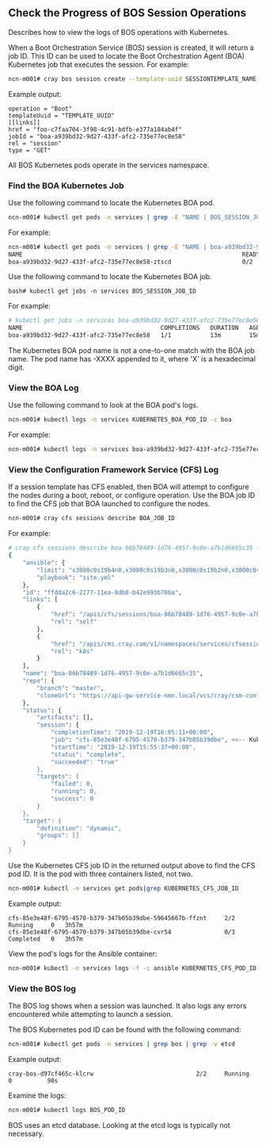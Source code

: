 ## Check the Progress of BOS Session Operations

Describes how to view the logs of BOS operations with Kubernetes.

When a Boot Orchestration Service \(BOS\) session is created, it will return a job ID. This ID can be used to locate the Boot Orchestration Agent \(BOA\) Kubernetes job that executes the session. For example:

```bash
ncn-m001# cray bos session create --template-uuid SESSIONTEMPLATE_NAME --operation Boot
```

Example output:

```
operation = "Boot"
templateUuid = "TEMPLATE_UUID"
[[links]]
href = "foo-c7faa704-3f98-4c91-bdfb-e377a184ab4f"
jobId = "boa-a939bd32-9d27-433f-afc2-735e77ec8e58"
rel = "session"
type = "GET"
```

All BOS Kubernetes pods operate in the services namespace.


### Find the BOA Kubernetes Job

Use the following command to locate the Kubernetes BOA pod.

```bash
ncn-m001# kubectl get pods -n services | grep -E "NAME | BOS_SESSION_JOB_ID"
```

For example:

```bash
ncn-m001# kubectl get pods -n services | grep -E "NAME | boa-a939bd32-9d27-433f-afc2-735e77ec8e58"
NAME                                                              READY   STATUS      RESTARTS   AGE
boa-a939bd32-9d27-433f-afc2-735e77ec8e58-ztscd                    0/2     Completed   0          16m
```

Use the following command to locate the Kubernetes BOA job.

```screen
bash# kubectl get jobs -n services BOS_SESSION_JOB_ID
```

For example:

```bash
# kubectl get jobs -n services boa-a939bd32-9d27-433f-afc2-735e77ec8e58
NAME                                       COMPLETIONS   DURATION   AGE
boa-a939bd32-9d27-433f-afc2-735e77ec8e58   1/1           13m        15m
```

The Kubernetes BOA pod name is not a one-to-one match with the BOA job name. The pod name has -XXXX appended to it, where 'X' is a hexadecimal digit.


### View the BOA Log

Use the following command to look at the BOA pod's logs.

```bash
ncn-m001# kubectl logs -n services KUBERNETES_BOA_POD_ID -c boa
```

For example:

```bash
ncn-m001# kubectl logs -n services boa-a939bd32-9d27-433f-afc2-735e77ec8e58 -c boa
```


### View the Configuration Framework Service \(CFS\) Log

If a session template has CFS enabled, then BOA will attempt to configure the nodes during a boot, reboot, or configure operation. Use the BOA job ID to find the CFS job that BOA launched to configure the nodes.

```bash
ncn-m001# cray cfs sessions describe BOA_JOB_ID
```

For example:

```bash
# cray cfs sessions describe boa-86b78489-1d76-4957-9c0e-a7b1d6665c35 --format json
{
    "ansible": {
        "limit": "x3000c0s19b4n0,x3000c0s19b3n0,x3000c0s19b2n0,x3000c0s19b1n0",
        "playbook": "site.yml"
    },
    "id": "ffdda2c6-2277-11ea-8db8-b42e993b706a",
    "links": [
        {
            "href": "/apis/cfs/sessions/boa-86b78489-1d76-4957-9c0e-a7b1d6665c35",
            "rel": "self"
        },
        {
            "href": "/apis/cms.cray.com/v1/namespaces/services/cfsessions/boa-86b78489-1d76-4957-9c0e-a7b1d6665c35",
            "rel": "k8s"
        }
    ],
    "name": "boa-86b78489-1d76-4957-9c0e-a7b1d6665c35",
    "repo": {
        "branch": "master",
        "cloneUrl": "https://api-gw-service-nmn.local/vcs/cray/csm-config-management.git"
    },
    "status": {
        "artifacts": [],
        "session": {
            "completionTime": "2019-12-19T16:05:11+00:00",
            "job": "cfs-85e3e48f-6795-4570-b379-347b05b39dbe", <<-- Kubernetes CFS job ID
            "startTime": "2019-12-19T15:55:37+00:00",
            "status": "complete",
            "succeeded": "true"
        },
        "targets": {
            "failed": 0,
            "running": 0,
            "success": 0
        }
    },
    "target": {
        "definition": "dynamic",
        "groups": []
    }
}
```

Use the Kubernetes CFS job ID in the returned output above to find the CFS pod ID. It is the pod with three containers listed, not two.

```bash
ncn-m001# kubectl -n services get pods|grep KUBERNETES_CFS_JOB_ID
```

Example output:

```
cfs-85e3e48f-6795-4570-b379-347b05b39dbe-59645667b-ffznt     2/2   Running     0   3h57m
cfs-85e3e48f-6795-4570-b379-347b05b39dbe-cvr54               0/3   Completed   0   3h57m
```

View the pod's logs for the Ansible container:

```bash
ncn-m001# kubectl -n services logs -f -c ansible KUBERNETES_CFS_POD_ID
```


### View the BOS log

The BOS log shows when a session was launched. It also logs any errors encountered while attempting to launch a session.

The BOS Kubernetes pod ID can be found with the following command:

```bash
ncn-m001# kubectl get pods -n services | grep bos | grep -v etcd
```

Example output:

```
cray-bos-d97cf465c-klcrw                             2/2     Running     0          90s
```

Examine the logs:

```bash
ncn-m001# kubectl logs BOS_POD_ID
```

BOS uses an etcd database. Looking at the etcd logs is typically not necessary.

